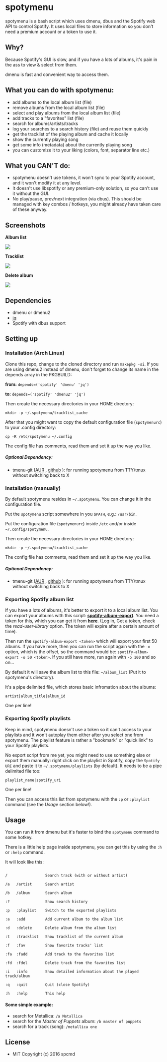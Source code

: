 # spotymenu

spotymenu is a bash script which uses dmenu, dbus and the Spotify web API to control Spotify. It uses local files to store information so you don't need a premium account or a token to use it.

## Why?
Because Spotify's GUI is slow, and if you have a lots of albums, it's pain in the ass to view & select from them.

dmenu is fast and convenient way to access them.

## What you can do with spotymenu:
* add albums to the local album list (file)
* remove albums from the local album list (file)
* select and play albums from the local album list (file)
* add tracks to a "favorites" list (file)
* search for albums/artists/tracks
* log your searches to a search history (file) and reuse them quickly
* get the tracklist of the playing album and cache it locally
* show the currently playing song
* get some info (metadata) about the currently playing song
* you can customize it to your liking (colors, font, separator line etc.)

## What you CAN'T do:

* spotymenu doesn't use tokens, it won't sync to your Spotify account, and it won't modify it at any level.
* It doesn't use libspotify or any premium-only solution, so you can't use it without the GUI.
* No play/pause, prev/next integration (via dbus). This should be managed with key combos / hotkeys, you might already have taken care of these anyway.

## Screenshots

**Album list**

![](https://raw.githubusercontent.com/spcmd/spcmd.github.io/master/img/spotymenu_album_list.png)

**Tracklist**

![](https://raw.githubusercontent.com/spcmd/spcmd.github.io/master/img/spotymenu_tracklist.png)

**Delete album**

![](https://raw.githubusercontent.com/spcmd/spcmd.github.io/master/img/spotymenu_delete_album.png)

## Dependencies

* dmenu or dmenu2
* [jq](https://stedolan.github.io/jq/)
* Spotify with dbus support

## Setting up

### Installation (Arch Linux)

Clone this repo, change to the cloned directory and run `makepkg -si`.
If you are using dmenu2 instead of dmenu, don't forget to change its name in the depends array in the PKGBUILD:

**from:**
`depends=('spotify' 'dmenu' 'jq')`

**to:**
`depends=('spotify' 'dmenu2' 'jq')`

Then create the necessary directories in your HOME directory:

`mkdir -p ~/.spotymenu/tracklist_cache`

After that you might want to copy the default configuration file (`spotymenurc`) to your .config directory:

`cp -R /etc/spotymenu ~/.config`

The config file has comments, read them and set it up the way you like.

##### Optional Dependency:
- tmenu-git ([AUR](https://aur.archlinux.org/packages/tmenu-git) , [github](https://github.com/dhamidi/tmenu) ): for running spotymenu from TTY/tmux without switching back to X

### Installation (manually)

By default spotymenu resides in `~/.spotymenu`.
You can change it in the configuration file.

Put the `spotymenu` script somewhere in you `$PATH`, e.g.: `/usr/bin`.

Put the configuration file (`spotymenurc`) inside `/etc` and/or inside `~/.config/spotymenu`.

Then create the necessary directories in your HOME directory:

`mkdir -p ~/.spotymenu/tracklist_cache`

The config file has comments, read them and set it up the way you like.

##### Optional Dependency:
- tmenu-git ([AUR](https://aur.archlinux.org/packages/tmenu-git) , [github](https://github.com/dhamidi/tmenu) ): for running spotymenu from TTY/tmux without switching back to X

### Exporting Spotify album list
If you have a lots of albums, it's better to export it to a local album list. You can export your albums with this script: **[spotify-album-export](https://github.com/spcmd/Scripts/blob/master/spotify-album-export)**. You need a token for this, which you can get it from **[here](https://developer.spotify.com/web-api/console/get-current-user-saved-albums/)**. (Log in, Get a token, check the *read-user-library* option. The token will expire after a certain amount of time).

Then run the `spotify-album-export <token>` which will export your first 50 albums. If you have more, then you can run the script again with the `-o` option, which is the offset, so the command would be: `spotify-album-export -o 50 <token>`. If you still have more, run again with `-o 100` and so on...

By default it will save the album list to this file: `~/album_list` (Put it to spotymenu's directory).

It's a pipe delimited file, which stores basic infromation about the albums:

`artist|album_title|album_id`

One per line!

### Exporting Spotify playlists

Keep in mind, spotymenu doesn't use a token so it can't access to your playlists and it won't autoplay them either after you select one from spotymenu. The playlist feature is rather a "bookmark" or "quick link" to your Spotify playlists.

No export script from me yet, you might need to use something else or export them manually: right click on the playlist in Spotify, copy the `Spotify URI` and paste it to `~/.spotymenu/playlists` (by default). It needs to be a pipe delimited file too:

`playlist_name|spotify_uri`

One per line!

Then you can access this list from spotymenu with the `:p` or `:playlist` command (see the *Usage* section below!).

## Usage

You can run it from dmenu but it's faster to bind the `spotymenu` command to some hotkey.

There is a little help page inside spotymenu, you can get this by using the `:h` or `:help` command.

It will look like this:

```

/                 Search track (with or without artist)

/a   /artist      Search artist

/b   /album       Search album

:?                Show search history

:p   :playlist    Switch to the exported playlists

:a   :add         Add current album to the album list

:d   :delete      Delete album from the album list

:t   :tracklist   Show tracklist of the current album

:f   :fav         Show favorite tracks' list

:fa  :fadd        Add track to the favorites list

:fd  :fdel        Delete track from the favorites list

:i   :info        Show detailed information about the played track/album

:q   :quit        Quit (close Spotify)

:h   :help        This help

```

#### Some simple example:

* search for Metallica: `/a Metallica`
* search for the *Master of Puppets* album: `/b master of puppets`
* search for a track (song): `/metallica one`


## License

* MIT Copyright (c) 2016 spcmd
